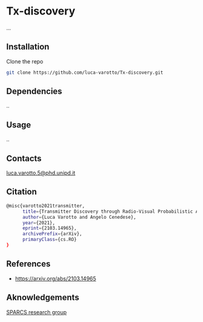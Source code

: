 # Tx-discovery
...

## Installation
Clone the repo
```sh
git clone https://github.com/luca-varotto/Tx-discovery.git
```

## Dependencies
..

## Usage
..

## Contacts 
luca.varotto.5@phd.unipd.it

## Citation
```sh
@misc{varotto2021transmitter,
      title={Transmitter Discovery through Radio-Visual Probabilistic Active Sensing}, 
      author={Luca Varotto and Angelo Cenedese},
      year={2021},
      eprint={2103.14965},
      archivePrefix={arXiv},
      primaryClass={cs.RO}
}
```
## References
* https://arxiv.org/abs/2103.14965

## Aknowledgements
[SPARCS research group](https://sparcs.dei.unipd.it/)
